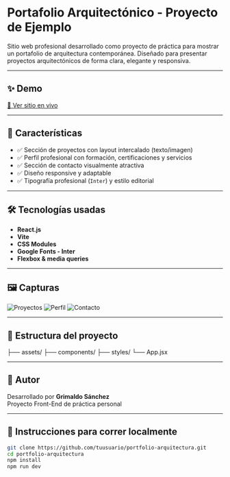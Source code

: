 # Portafolio Arquitectónico - Proyecto de Ejemplo

Sitio web profesional desarrollado como proyecto de práctica para mostrar un portafolio de arquitectura contemporánea. Diseñado para presentar proyectos arquitectónicos de forma clara, elegante y responsiva.

---

## ✨ Demo

[🔗 Ver sitio en vivo](https://tusitio.vercel.app) <!-- Reemplaza con tu link cuando lo subas -->

---

## 🧩 Características

- ✅ Sección de proyectos con layout intercalado (texto/imagen)
- ✅ Perfil profesional con formación, certificaciones y servicios
- ✅ Sección de contacto visualmente atractiva
- ✅ Diseño responsive y adaptable
- ✅ Tipografía profesional (`Inter`) y estilo editorial

---

## 🛠️ Tecnologías usadas

- **React.js**
- **Vite**
- **CSS Modules**
- **Google Fonts - Inter**
- **Flexbox & media queries**

---

## 🖼️ Capturas

![Proyectos](./src/assets/screenshots/proyectos.png)
![Perfil](./src/assets/screenshots/perfil.png)
![Contacto](./src/assets/screenshots/contacto.png)

---

## 📁 Estructura del proyecto

├── assets/
├── components/
├── styles/
└── App.jsx

---

## 👤 Autor

Desarrollado por **Grimaldo Sánchez**  
Proyecto Front-End de práctica personal

---

## 🚀 Instrucciones para correr localmente

```bash
git clone https://github.com/tuusuario/portfolio-arquitectura.git
cd portfolio-arquitectura
npm install
npm run dev
```
